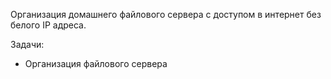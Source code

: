 
Организация домашнего файлового сервера с доступом в интернет без белого IP адреса. 


Задачи: 

- Организация файлового сервера 
